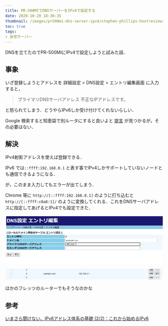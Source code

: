 ```yaml
---
title: PR-500MIでDNSサーバーをIPv4で指定する
date: 2020-10-20 18:38:35
thumbnail: /images/pr500mi-dns-server-ipv4/stephen-phillips-hostreviews-co-uk-tN344soypQM-unsplash.jpg
toc: true
tags:
- 自宅サーバー
---
```


DNSを立てたのでPR-500MIにIPv4で設定しようと試みた話．

<!--more-->

## 事象

いざ登録しようとアドレスを 詳細設定 > DNS設定 > エントリ編集画面 に入力すると，

> プライマリDNSサーバアドレス
> 不正なIPアドレスです。

と怒られてしまう．どうやらIPv6しか受け付けてくれないらしい．

Google 検索すると知恵袋で別ルータにすると良いよと [提言](https://detail.chiebukuro.yahoo.co.jp/qa/question_detail/q10140624975) が見つかるが，その必要はない．



## 解決

IPv4射影アドレスを使えば登録できる．

IPv6 では`::ffff:192.168.0.1` と表す事でIPv4しかサポートしていないノードとも通信できるようになる．

が，このまま入力してもエラーが出てしまう．

Chrome 等に `http://[::ffff:192.168.0.1]` のように打ち込むと `http://[::ffff:c0a8:1]/` のように変換してくれる．これをDNSサーバアドレスに指定してあげるとIPv4でも設定できた．

![設定画面](/images/pr500mi-dns-server-ipv4/2020-10-20-215232.jpg)

![IPv4で表示される](/images/pr500mi-dns-server-ipv4/2020-10-20-215400.jpg)

ほかのフレッツのルーターでもそうなのかな

## 参考

[いまさら聞けない、IPv6アドレス体系の基礎 (2/2)：これから始めるIPv6](https://www.atmarkit.co.jp/ait/articles/1107/19/news122_2.html) 